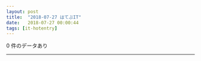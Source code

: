 ```yaml
---
layout: post
title:  "2018-07-27 はてぶIT"
date:   2018-07-27 00:00:44
tags: [it-hotentry]
---
```

0 件のデータあり

<hr>
